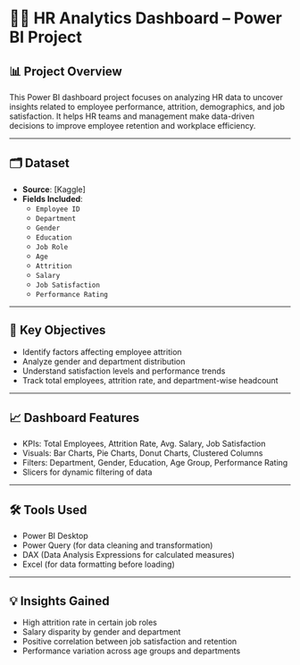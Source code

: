 # 👩‍💼 HR Analytics Dashboard – Power BI Project

## 📊 Project Overview

This Power BI dashboard project focuses on analyzing HR data to uncover insights related to employee performance, attrition, demographics, and job satisfaction. It helps HR teams and management make data-driven decisions to improve employee retention and workplace efficiency.

---

## 🗂️ Dataset

- **Source**: [Kaggle]
- **Fields Included**:
  - `Employee ID`
  - `Department`
  - `Gender`
  - `Education`
  - `Job Role`
  - `Age`
  - `Attrition`
  - `Salary`
  - `Job Satisfaction`
  - `Performance Rating`

---

## 🎯 Key Objectives

- Identify factors affecting employee attrition
- Analyze gender and department distribution
- Understand satisfaction levels and performance trends
- Track total employees, attrition rate, and department-wise headcount

---

## 📈 Dashboard Features

- KPIs: Total Employees, Attrition Rate, Avg. Salary, Job Satisfaction
- Visuals: Bar Charts, Pie Charts, Donut Charts, Clustered Columns
- Filters: Department, Gender, Education, Age Group, Performance Rating
- Slicers for dynamic filtering of data

---

## 🛠️ Tools Used

- Power BI Desktop
- Power Query (for data cleaning and transformation)
- DAX (Data Analysis Expressions for calculated measures)
- Excel (for data formatting before loading)

---

## 💡 Insights Gained

- High attrition rate in certain job roles
- Salary disparity by gender and department
- Positive correlation between job satisfaction and retention
- Performance variation across age groups and departments
